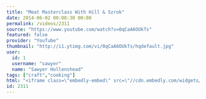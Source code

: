 ```yaml
---
title: "Meat Masterclass With Hill & Szrok"
date: 2014-06-02 00:08:30 00:00
permalink: /videos/2311
source: "https://www.youtube.com/watch?v=0qCaA6OUkTs"
featured: false
provider: "YouTube"
thumbnail: "http://i1.ytimg.com/vi/0qCaA6OUkTs/hqdefault.jpg"
user:
  id: 1
  username: "sawyer"
  name: "Sawyer Hollenshead"
tags: ["craft","cooking"]
html: "<iframe class=\"embedly-embed\" src=\"//cdn.embedly.com/widgets/media.html?src=http%3A%2F%2Fwww.youtube.com%2Fembed%2F0qCaA6OUkTs%3Fwmode%3Dtransparent%26feature%3Doembed&wmode=transparent&url=http%3A%2F%2Fwww.youtube.com%2Fwatch%3Fv%3D0qCaA6OUkTs&image=http%3A%2F%2Fi1.ytimg.com%2Fvi%2F0qCaA6OUkTs%2Fhqdefault.jpg&key=daaebf4d9cdd46779200162d0ca86e20&type=text%2Fhtml&schema=youtube\" width=\"854\" height=\"480\" scrolling=\"no\" frameborder=\"0\" allowfullscreen></iframe>"
id: 2311
---
```


